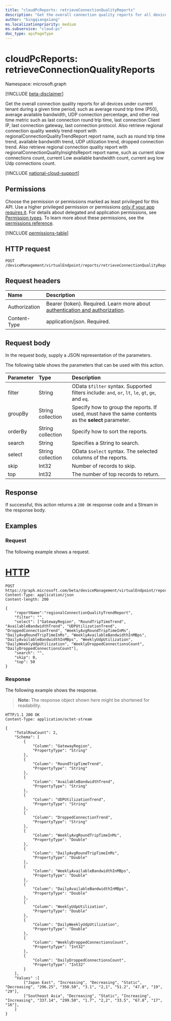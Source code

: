 ```yaml
---
title: "cloudPcReports: retrieveConnectionQualityReports"
description: "Get the overall connection quality reports for all devices under current tenant during a given time period, such as average round trip time (P50), average available bandwidth, UDP connection percentage, and other real time metric such as last connection round trip time, last connection Client IP, last connection gateway, last connection protocol. Also retrieve regional connection quality weekly trend report with regionalConnectionQualityTrendReport report name, such as round trip time trend, available bandwidth trend, UDP utilization trend, dropped connection trend. Also retrieve regional connection quality report with regionalConnectionQualityInsightsReport report name, such as current slow connections count, current Low available bandwidth count, current avg low Udp connections count."
author: "bingqiangxiang"
ms.localizationpriority: medium
ms.subservice: "cloud-pc"
doc_type: apiPageType
---
```


# cloudPcReports: retrieveConnectionQualityReports

Namespace: microsoft.graph

[!INCLUDE [beta-disclaimer](../../includes/beta-disclaimer.md)]

Get the overall connection quality reports for all devices under current tenant during a given time period, such as average round trip time (P50), average available bandwidth, UDP connection percentage, and other real time metric such as last connection round trip time, last connection Client IP, last connection gateway, last connection protocol. Also retrieve regional connection quality weekly trend report with regionalConnectionQualityTrendReport report name, such as round trip time trend, available bandwidth trend, UDP utilization trend, dropped connection trend. Also retrieve regional connection quality report with regionalConnectionQualityInsightsReport report name, such as current slow connections count, current Low available bandwidth count, current avg low Udp connections count.

[!INCLUDE [national-cloud-support](../../includes/global-us.md)]

## Permissions

Choose the permission or permissions marked as least privileged for this API. Use a higher privileged permission or permissions [only if your app requires it](/graph/permissions-overview#best-practices-for-using-microsoft-graph-permissions). For details about delegated and application permissions, see [Permission types](/graph/permissions-overview#permission-types). To learn more about these permissions, see the [permissions reference](/graph/permissions-reference).

<!-- { "blockType": "permissions", "name": "cloudpcreports_retrieveConnectionQualityReports" } -->
[!INCLUDE [permissions-table](../includes/permissions/cloudpcreports-retrieveconnectionqualityreports-permissions.md)]

## HTTP request

<!-- {
  "blockType": "ignored"
}
-->
``` http
POST /deviceManagement/virtualEndpoint/reports/retrieveConnectionQualityReports
```

## Request headers

|Name|Description|
|:---|:---|
|Authorization|Bearer {token}. Required. Learn more about [authentication and authorization](/graph/auth/auth-concepts).|
|Content-Type|application/json. Required.|

## Request body

In the request body, supply a JSON representation of the parameters.

The following table shows the parameters that can be used with this action.

|Parameter|Type|Description|
|:---|:---|:---|
|filter|String|OData `$filter` syntax. Supported filters include: `and`, `or`, `lt`, `le`, `gt`, `ge`, and `eq`.|
|groupBy|String collection|Specify how to group the reports. If used, must have the same contents as the **select** parameter.|
|orderBy|String collection|Specify how to sort the reports.|
|search|String|Specifies a String to search.|
|select|String collection|OData `$select` syntax. The selected columns of the reports. |
|skip|Int32|Number of records to skip.|
|top|Int32|The number of top records to return.|

## Response

If successful, this action returns a `200 OK` response code and a Stream in the response body.

## Examples

### Request

The following example shows a request.

# [HTTP](#tab/http)
<!-- {
  "blockType": "request",
  "name": "cloudpcreportsthis.retrieveConnectionQualityReports"
}
-->
``` http
POST https://graph.microsoft.com/beta/deviceManagement/virtualEndpoint/reports/retrieveConnectionQualityReports
Content-Type: application/json
Content-length: 200

{
    "reportName":"regionalConnectionQualityTrendReport",
    "filter": "",
    "select": ["GatewayRegion", "RoundTripTimeTrend", "AvailableBandwidthTrend", "UDPUtilizationTrend", "DroppedConnectionTrend", "WeeklyAvgRoundTripTimeInMs", "DailyAvgRoundTripTimeInMs", "WeeklyAvailableBandwidthInMBps", "DailyAvailableBandwidthInMBps", "WeeklyUdpUtilization", "DailyWeeklyUdpUtilization", "WeeklyDroppedConnectionsCount", "DailyDroppedConnectionsCount"],
    "search": "",
    "skip": 0,
    "top": 50
}
```

### Response

The following example shows the response.

>**Note:** The response object shown here might be shortened for readability.
<!-- {
  "blockType": "response",
  "truncated": true,
  "@odata.type": "Edm.Stream"
}
-->
``` http
HTTP/1.1 200 OK
Content-Type: application/octet-stream

{
    "TotalRowCount": 2,
    "Schema": [
        {
            "Column": "GatewayRegion",
            "PropertyType": "String"
        },
        {
            "Column": "RoundTripTimeTrend",
            "PropertyType": "String"
        },
        {
            "Column": "AvailableBandwidthTrend",
            "PropertyType": "String"
        },
        {
            "Column": "UDPUtilizationTrend",
            "PropertyType": "String"
        },
        {
            "Column": "DroppedConnectionTrend",
            "PropertyType": "String"
        },
        {
            "Column": "WeeklyAvgRoundTripTimeInMs",
            "PropertyType": "Double"
        },
        {
            "Column": "DailyAvgRoundTripTimeInMs",
            "PropertyType": "Double"
        },
        {
            "Column": "WeeklyAvailableBandwidthInMBps",
            "PropertyType": "Double"
        },
        {
            "Column": "DailyAvailableBandwidthInMBps",
            "PropertyType": "Double"
        },
        {
            "Column": "WeeklyUdpUtilization",
            "PropertyType": "Double"
        },
        {
            "Column": "DailyWeeklyUdpUtilization",
            "PropertyType": "Double"
        },
        {
            "Column": "WeeklyDroppedConnectionsCount",
            "PropertyType": "Int32"
        },
        {
            "Column": "DailyDroppedConnectionsCount",
            "PropertyType": "Int32"
        }
    ],
    "Values" :[
        ["Japan East", "Increasing", "Decreasing", "Static", "Decreasing", "296.25", "350.50", "3.1", "2,1", "51.2", "47.8", "19", "29"],
        ["Southeast Asia", "Decreasing", "Static", "Increasing", "Increasing", "337.14", "299.50", "1.7", "2,2", "33.5", "67.8", "17", "16"],
    ]
}
```

